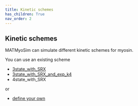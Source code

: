 ```yaml
---
title: Kinetic schemes
has_children: True
nav_order: 2
---
```


## Kinetic schemes

MATMyoSim can simulate different kinetic schemes for myosin.

You can use an existing scheme
+ [3state_with_SRX](3state_with_SRX/3state_with_SRX.html)
+ [3state_with_SRX_and_exp_k4](3state_with_SRX_and_exp_k4/3state_with_SRX_and_exp_k4.html)
+ 4state_with_SRX

or
+ [define your own](define_your_own//define_your_own.html)



